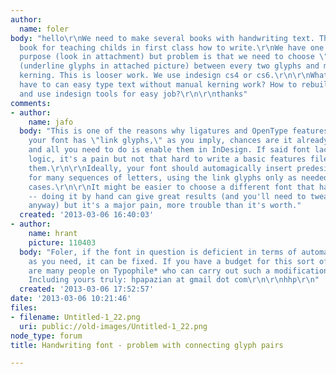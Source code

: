 ```yaml
---
author:
  name: foler
body: "hello\r\nWe need to make several books with handwriting text. This is textbook
  book for teaching childs in first class how to write.\r\nWe have one font for this
  purpose (look in attachment) but problem is that we need to choose \"link glyph\"
  (underline glyphs in attached picture) between every two glyphs and manually adjust
  kerning. This is looser work. We use indesign cs4 or cs6.\r\n\r\nWhat solution I
  have to can easy type text without manual kerning work? How to rebuild this font
  and use indesign tools for easy job?\r\n\r\nthanks"
comments:
- author:
    name: jafo
  body: "This is one of the reasons why ligatures and OpenType features exist. If
    your font has \"link glyphs,\" as you imply, chances are it already has this support
    and all you need to do is enable them in InDesign. If said font lacks the features
    logic, it's a pain but not that hard to write a basic features file to enable
    them.\r\n\r\nIdeally, your font should automagically insert predesigned ligatures
    for many sequences of letters, using the link glyphs only as needed for exceptional
    cases.\r\n\r\nIt might be easier to choose a different font that has these capabilities
    -- doing it by hand can give great results (and you'll need to tweak it manually
    anyway) but it's a major pain, more trouble than it's worth."
  created: '2013-03-06 16:40:03'
- author:
    name: hrant
    picture: 110403
  body: "Foler, if the font in question is deficient in terms of automatically connecting
    as you need, it can be fixed. If you have a budget for this sort of work there
    are many people on Typophile* who can carry out such a modification.\r\n\r\n*
    Including yours truly: hpapazian at gmail dot com\r\n\r\nhhp\r\n"
  created: '2013-03-06 17:52:57'
date: '2013-03-06 10:21:46'
files:
- filename: Untitled-1_22.png
  uri: public://old-images/Untitled-1_22.png
node_type: forum
title: Handwriting font - problem with connecting glyph pairs

---
```

